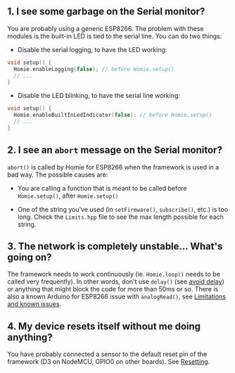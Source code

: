 ## 1. I see some garbage on the Serial monitor?

You are probably using a generic ESP8266. The problem with these modules is the built-in LED is tied to the serial line. You can do two things:

* Disable the serial logging, to have the LED working:

```c++
void setup() {
  Homie.enableLogging(false); // before Homie.setup()
  // ...
}
```

* Disable the LED blinking, to have the serial line working:

```c++
void setup() {
  Homie.enableBuiltInLedIndicator(false); // before Homie.setup()
  // ...
}
```

## 2. I see an `abort` message on the Serial monitor?

`abort()` is called by Homie for ESP8266 when the framework is used in a bad way. The possible causes are:

* You are calling a function that is meant to be called before `Homie.setup()`, after `Homie.setup()`

* One of the string you've used (in `setFirmware()`, `subscribe()`, etc.) is too long. Check the `Limits.hpp` file to see the max length possible for each string.

## 3. The network is completely unstable... What's going on?

The framework needs to work continuously (ie. `Homie.loop()` needs to be called very frequently). In other words, don't use `delay()` (see [avoid delay](http://playground.arduino.cc/Code/AvoidDelay)) or anything that might block the code for more than 50ms or so. There is also a known Arduino for ESP8266 issue with `analogRead()`, see [Limitations and known issues](limitations-and-known-issues.md#adc-readings).

## 4. My device resets itself without me doing anything?

You have probably connected a sensor to the default reset pin of the framework (D3 on NodeMCU, GPIO0 on other boards). See [Resetting](../advanced-usage/resetting.md).
